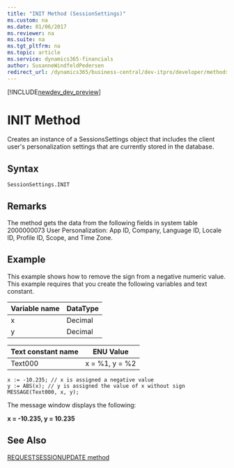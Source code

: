 ```yaml
---
title: "INIT Method (SessionSettings)"
ms.custom: na
ms.date: 01/06/2017
ms.reviewer: na
ms.suite: na
ms.tgt_pltfrm: na
ms.topic: article
ms.service: dynamics365-financials
author: SusanneWindfeldPedersen
redirect_url: /dynamics365/business-central/dev-itpro/developer/methods/devenv-al-method-reference
---
```


[!INCLUDE[newdev_dev_preview](../includes/newdev_dev_preview.md)]

# INIT Method
Creates an instance of a SessionsSettings object that includes the client user's personalization settings that are currently stored in the database.

## Syntax  

```  
SessionSettings.INIT
```  

## Remarks  
The method gets the data from the following fields in system table 2000000073 User Personalization: App ID, Company, Language ID, Locale ID, Profile ID, Scope, and Time Zone.

## Example  
 This example shows how to remove the sign from a negative numeric value. This example requires that you create the following variables and text constant.  

|Variable name|DataType|  
|-------------------|--------------|  
|x|Decimal|  
|y|Decimal|  

|Text constant name|ENU Value|  
|------------------------|---------------|  
|Text000|x = %1, y = %2|  

```  
x := -10.235; // x is assigned a negative value  
y := ABS(x); // y is assigned the value of x without sign  
MESSAGE(Text000, x, y);  
```  

 The message window displays the following:  

 **x = -10.235, y = 10.235**  

## See Also  
[REQUESTSESSIONUPDATE method](devenv-requestsessionupdate-method.md)  
